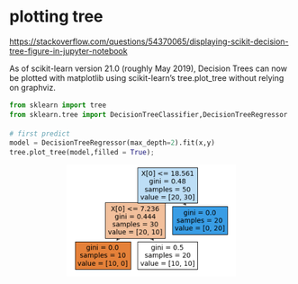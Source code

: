 # plotting tree 

https://stackoverflow.com/questions/54370065/displaying-scikit-decision-tree-figure-in-jupyter-notebook

As of scikit-learn version 21.0 (roughly May 2019), Decision Trees can now be plotted with matplotlib using scikit-learn’s tree.plot_tree without relying on graphviz.

```py
from sklearn import tree
from sklearn.tree import DecisionTreeClassifier,DecisionTreeRegressor

# first predict 
model = DecisionTreeRegressor(max_depth=2).fit(x,y)
tree.plot_tree(model,filled = True);
```

<p align="center">
 <kbd><img src="plot.png" width="300"></kbd>
</p>